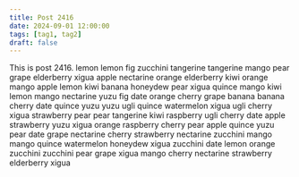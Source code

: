 ```yaml
---
title: Post 2416
date: 2024-09-01 12:00:00
tags: [tag1, tag2]
draft: false
---
```

This is post 2416.
lemon
lemon
fig
zucchini
tangerine
tangerine
mango
pear
grape
elderberry
xigua
apple
nectarine
orange
elderberry
kiwi
orange
mango
apple
lemon
kiwi
banana
honeydew
pear
xigua
quince
mango
kiwi
lemon
mango
nectarine
yuzu
fig
date
orange
cherry
grape
banana
banana
cherry
date
quince
yuzu
yuzu
ugli
quince
watermelon
xigua
ugli
cherry
xigua
strawberry
pear
pear
tangerine
kiwi
raspberry
ugli
cherry
date
apple
strawberry
yuzu
xigua
orange
raspberry
cherry
pear
apple
quince
yuzu
pear
date
grape
nectarine
cherry
strawberry
nectarine
zucchini
mango
mango
quince
watermelon
honeydew
xigua
zucchini
date
lemon
orange
zucchini
zucchini
pear
grape
xigua
mango
cherry
nectarine
strawberry
elderberry
xigua
